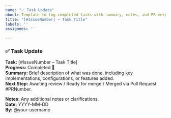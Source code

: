 ```yaml
---
name: "✅ Task Update"
about: Template to log completed tasks with summary, notes, and PR merge details.
title: "[#IssueNumber] – Task Title"
labels: ''
assignees: ''

---
```


### ✅ Task Update

**Task:** [#IssueNumber – Task Title]  
**Progress:** Completed 🎯  
**Summary:** Brief description of what was done, including key implementations, configurations, or features added.  
**Next Step:** Awaiting review / Ready for merge / Merged via Pull Request #PRNumber.  

**Notes:** Any additional notes or clarifications.  
**Date:** YYYY-MM-DD  
**By:** @your-username

